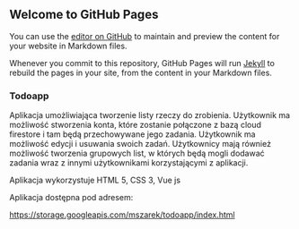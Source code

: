 ## Welcome to GitHub Pages

You can use the [editor on GitHub](https://github.com/Szajrii/todoapp/edit/master/README.md) to maintain and preview the content for your website in Markdown files.

Whenever you commit to this repository, GitHub Pages will run [Jekyll](https://jekyllrb.com/) to rebuild the pages in your site, from the content in your Markdown files.

### Todoapp

Aplikacja umożliwiająca tworzenie listy rzeczy do zrobienia. Użytkownik ma możliwość stworzenia konta, które zostanie połączone z bazą cloud firestore i tam będą przechowywane jego zadania. Użytkownik ma możliwość edycji i usuwania swoich zadań. Użytkownicy mają również możliwość tworzenia grupowych list, w których będą mogli dodawać zadania wraz z innymi użytkownikami korzystającymi z aplikacji.

Aplikacja wykorzystuje HTML 5, CSS 3, Vue js

Aplikacja dostępna pod adresem:

https://storage.googleapis.com/mszarek/todoapp/index.html




